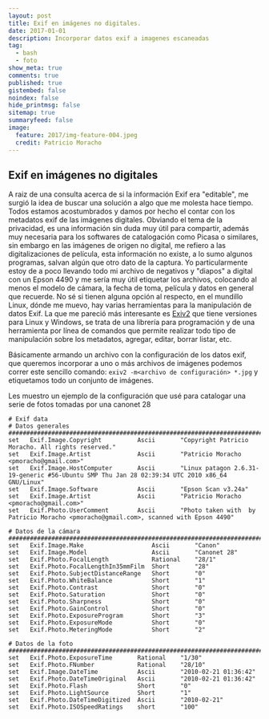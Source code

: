 ```yaml
---
layout: post
title: Exif en imágenes no digitales.
date: 2017-01-01
description: Incorporar datos exif a imagenes escaneadas
tag:
  - bash
  - foto
show_meta: true
comments: true
published: true
gistembed: false
noindex: false
hide_printmsg: false
sitemap: true
summaryfeed: false
image:
  feature: 2017/img-feature-004.jpeg
  credit: Patricio Moracho
---
```


## Exif en imágenes no digitales

A raiz de una consulta acerca de si la información Exif era "editable", me
surgió la idea de buscar una solución a algo que me molesta hace tiempo. Todos
estamos acostumbrados y damos por hecho el contar con los metadatos exif de las
imágenes digitales. Obviando el tema de la privacidad, es una información sin
duda muy útil para compartir, además muy necesaria para los softwares de
catalogación como Picasa o similares, sin embargo en las imágenes de origen no
digital, me refiero a las digitalizaciones de película, esta información no
existe, a lo sumo algunos programas, salvan algún que otro dato de la captura.
Yo particularmente estoy de a poco llevando todo mi archivo de negativos y
"diapos" a digital con un Epson 4490 y me sería muy útil etiquetar los
archivos, colocando al menos el modelo de cámara, la fecha de toma, película y
datos en general que recuerde. No sé si tienen alguna opción al respecto, en el
mundillo Linux, dónde me muevo, hay varias herramientas para la manipulación de
datos Exif. La que me pareció más interesante es [Exiv2](http://www.exiv2.org/)
que tiene versiones para Linux y Windows, se trata de una librería para
programación y de una herramienta por línea de comandos que permite realizar
todo tipo de manipulación sobre los metadatos, agregar, editar, borrar listar,
etc.

Básicamente armando un archivo con la configuración de los datos exif, que
queremos incorporar a uno o más archivos de imágenes podemos correr este
sencillo comando: `exiv2 -m<archivo de configuración> *.jpg` y etiquetamos todo
un conjunto de imágenes.


Les muestro un ejemplo de la configuración que usé para catalogar una serie de
fotos tomadas por una canonet 28

```
# Exif data
# Datos generales #########################################################################################################
set   Exif.Image.Copyright          Ascii       "Copyright Patricio Moracho. All rights reserved."
set   Exif.Image.Artist             Ascii       "Patricio Moracho <pmoracho@gmail.com>"
set   Exif.Image.HostComputer       Ascii       "Linux patagon 2.6.31-19-generic #56-Ubuntu SMP Thu Jan 28 02:39:34 UTC 2010 x86_64 GNU/Linux"
set   Exif.Image.Software           Ascii       "Epson Scan v3.24a"
set   Exif.Image.Artist             Ascii       "Patricio Moracho <pmoracho@gmail.com>"
set   Exif.Photo.UserComment        Ascii       "Photo taken with  by Patricio Moracho <pmoracho@gmail.com>, scanned with Epson 4490"

# Datos de la cámara ######################################################################################################
set   Exif.Image.Make                   Ascii       "Canon"
set   Exif.Image.Model                  Ascii       "Canonet 28"
set   Exif.Photo.FocalLength            Rational    "28/1"
set   Exif.Photo.FocalLengthIn35mmFilm  Short       "28"
set   Exif.Photo.SubjectDistanceRange   Short       "0"
set   Exif.Photo.WhiteBalance           Short       "1"
set   Exif.Photo.Contrast               Short       "0"
set   Exif.Photo.Saturation             Short       "0"
set   Exif.Photo.Sharpness              Short       "0"
set   Exif.Photo.GainControl            Short       "0"
set   Exif.Photo.ExposureProgram        Short       "3"
set   Exif.Photo.ExposureMode           Short       "0"
set   Exif.Photo.MeteringMode           Short       "2"

# Datos de la foto ########################################################################################################
set   Exif.Photo.ExposureTime       Rational    "1/30"
set   Exif.Photo.FNumber            Rational    "28/10"
set   Exif.Image.DateTime           Ascii       "2010-02-21 01:36:42"
set   Exif.Photo.DateTimeOriginal   Ascii       "2010-02-21 01:36:42"
set   Exif.Photo.Flash              Short       "0"
set   Exif.Photo.LightSource        Short       "1"
set   Exif.Photo.DateTimeDigitized  Ascii       "2010-02-21"
set   Exif.Photo.ISOSpeedRatings    short       "100"
```
